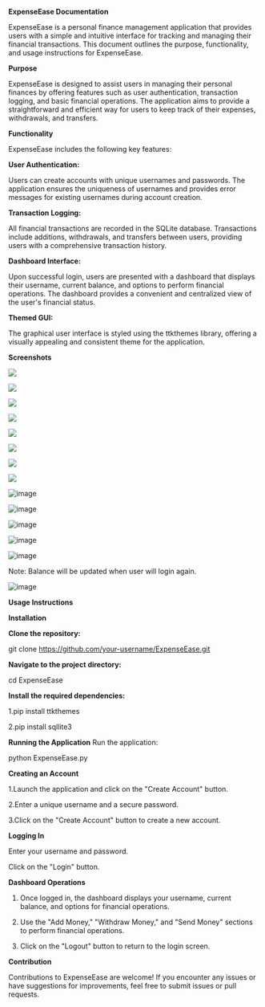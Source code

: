 **ExpenseEase Documentation**

ExpenseEase is a personal finance management application that provides users with a simple and intuitive interface for tracking and managing their financial transactions. This document outlines the purpose, functionality, and usage instructions for ExpenseEase.

**Purpose**

ExpenseEase is designed to assist users in managing their personal finances by offering features such as user authentication, transaction logging, and basic financial operations. The application aims to provide a straightforward and efficient way for users to keep track of their expenses, withdrawals, and transfers.

**Functionality**

ExpenseEase includes the following key features:

**User Authentication:**

Users can create accounts with unique usernames and passwords. The application ensures the uniqueness of usernames and provides error messages for existing usernames during account creation.

**Transaction Logging:** 

All financial transactions are recorded in the SQLite database. Transactions include additions, withdrawals, and transfers between users, providing users with a comprehensive transaction history.

**Dashboard Interface:**

Upon successful login, users are presented with a dashboard that displays their username, current balance, and options to perform financial operations. The dashboard provides a convenient and centralized view of the user's financial status.

**Themed GUI:**

The graphical user interface is styled using the ttkthemes library, offering a visually appealing and consistent theme for the application.

**Screenshots**

![](image.png)

![](image-1.png)

![](image-2.png)

![](image-3.png)

![](image-4.png)

![](image-5.png)

![](image-6.png)

![](image-7.png)

![image](https://github.com/Abdullah4589/BanoQabil-2.0-Python-Course/assets/150226902/a3edfce0-2eb2-4b25-ac77-fbb748e8ed1b)

![image](https://github.com/Abdullah4589/BanoQabil-2.0-Python-Course/assets/150226902/8cde2cda-f698-4058-be65-60d8383eb61e)

![image](https://github.com/Abdullah4589/BanoQabil-2.0-Python-Course/assets/150226902/c9fa8924-7a02-49df-8643-bb95e5272488)

![image](https://github.com/Abdullah4589/BanoQabil-2.0-Python-Course/assets/150226902/315cfbbc-1abc-4651-a486-dc4d2ac2989e)

![image](https://github.com/Abdullah4589/BanoQabil-2.0-Python-Course/assets/150226902/8ab79bde-04eb-48db-a01a-be2307d4c886)

Note: Balance will be updated when user will login again.

![image](https://github.com/Abdullah4589/BanoQabil-2.0-Python-Course/assets/150226902/2b4b6061-3e7a-4656-b96f-2d2bc038fa96)


**Usage Instructions**

**Installation**

**Clone the repository:**

git clone https://github.com/your-username/ExpenseEase.git

**Navigate to the project directory:**

cd ExpenseEase

**Install the required dependencies:**

1.pip install ttkthemes

2.pip install sqllite3

**Running the Application**
Run the application:

python ExpenseEase.py


**Creating an Account**

1.Launch the application and click on the "Create Account" button.

2.Enter a unique username and a secure password.

3.Click on the "Create Account" button to create a new account.

**Logging In**

Enter your username and password.

Click on the "Login" button.

**Dashboard Operations**

1. Once logged in, the dashboard displays your username, current balance, and options for financial operations.

2. Use the "Add Money," "Withdraw Money," and "Send Money" sections to perform financial operations.

3. Click on the "Logout" button to return to the login screen.

**Contribution**

Contributions to ExpenseEase are welcome! If you encounter any issues or have suggestions for improvements, feel free to submit issues or pull requests.

